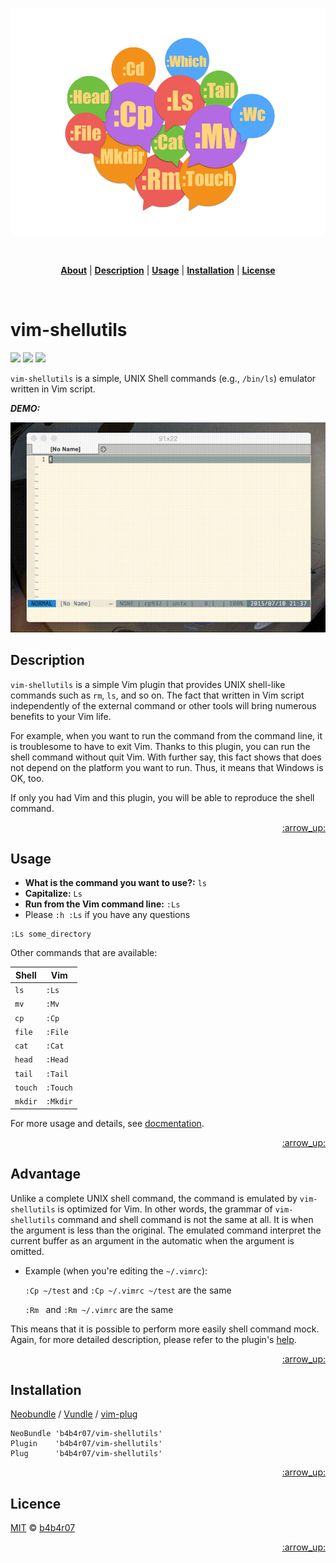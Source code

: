 <p align="center">
<img src="doc/shellutils.png">
</p>

<br>

<p align="center">
<b><a href="#vim-shellutils">About</a></b>
|
<b><a href="#description">Description</a></b>
|
<b><a href="#usage">Usage</a></b>
|
<b><a href="#installation">Installation</a></b>
|
<b><a href="license">License</a></b>
</p>

<br>

vim-shellutils
===

[![](https://img.shields.io/travis/b4b4r07/vim-shellutils.svg?style=flat-square)][travis]
[![](https://img.shields.io/appveyor/ci/b4b4r07/vim-shellutils.svg?style=flat-square)][appveyor]
[![](http://img.shields.io/badge/license-MIT-blue.svg?style=flat-square)][license]

`vim-shellutils` is a simple, UNIX Shell commands (e.g., `/bin/ls`) emulator written in Vim script.

***DEMO:***

![vim-shellutils](doc/shellutils.gif)

## Description

`vim-shellutils` is a simple Vim plugin that provides UNIX shell-like commands such as `rm`, `ls`, and so on. The fact that written in Vim script independently of the external command or other tools will bring numerous benefits to your Vim life. 

For example, when you want to run the command from the command line, it is troublesome to have to exit Vim. Thanks to this plugin, you can run the shell command without quit Vim. With further say, this fact shows that does not depend on the platform you want to run. Thus, it means that Windows is OK, too.

If only you had Vim and this plugin, you will be able to reproduce the shell command.

<p align="right"><a href="#vim-shellutils">:arrow_up:</a></p>

## Usage

- **What is the command you want to use?:** `ls`
- **Capitalize:** `Ls`
- **Run from the Vim command line:** `:Ls`
- Please `:h :Ls` if you have any questions


```vim
:Ls some_directory
```

Other commands that are available:

| Shell | Vim |
|---|---|
| `ls` | `:Ls` |
| `mv` | `:Mv` |
| `cp` | `:Cp` |
| `file` | `:File` |
| `cat` | `:Cat` |
| `head` | `:Head` |
| `tail` | `:Tail` |
| `touch` | `:Touch` |
| `mkdir` | `:Mkdir` |

For more usage and details, see [docmentation](./doc/vim-shellutils.txt).

<p align="right"><a href="#vim-shellutils">:arrow_up:</a></p>

## Advantage

Unlike a complete UNIX shell command, the command is emulated by `vim-shellutils` is optimized for Vim. In other words, the grammar of `vim-shellutils` command and shell command is not the same at all. It is when the argument is less than the original. The emulated command interpret the current buffer as an argument in the automatic when the argument is omitted.

- Example (when you're editing the `~/.vimrc`):

	`:Cp ~/test` and `:Cp ~/.vimrc ~/test` are the same
	
	`:Rm ` and `:Rm ~/.vimrc` are the same

This means that it is possible to perform more easily shell command mock. Again, for more detailed description, please refer to the plugin's [help](./doc/vim-shellutils.txt).

<p align="right"><a href="#vim-shellutils">:arrow_up:</a></p>

## Installation

[Neobundle](https://github.com/Shougo/neobundle.vim) / [Vundle](https://github.com/VundleVim/Vundle.vim) / [vim-plug](https://github.com/junegunn/vim-plug)

```vim
NeoBundle 'b4b4r07/vim-shellutils'
Plugin    'b4b4r07/vim-shellutils'
Plug      'b4b4r07/vim-shellutils'
```

<p align="right"><a href="#vim-shellutils">:arrow_up:</a></p>

## Licence

 [MIT][license] © [b4b4r07](http://b4b4r07.com)

[travis]: https://travis-ci.org/b4b4r07/vim-shellutils
[appveyor]: https://ci.appveyor.com/project/b4b4r07/vim-shellutils
[license]: https://raw.githubusercontent.com/b4b4r07/dotfiles/master/doc/LICENSE-MIT.txt

<p align="right"><a href="#vim-shellutils">:arrow_up:</a></p>
